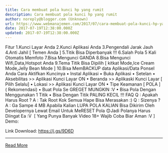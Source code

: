 ```yaml
---
title: Cara membuat pola kunci hp yang rumit
description: Cara membuat pola kunci hp yang rumit
author: noreply@blogger.com (Unknown)
url: https://www.webmanajemen.com/2017/07/cara-membuat-pola-kunci-hp-yang-rumit.html
date: 2017-07-19T12:38:00.000Z
updated: 2017-07-19T12:38:00.000Z
---
```


Fitur
1.Kunci Layar Anda
2.Kunci Aplikasi Anda
3.Pengendali Jarak Jauh
4.Anti Jahil [ Temen Anda ]
5.Titik Bisa Diperbanyak !!!
6.Salah Pola 5 Kali Otomatis Memfoto
7.Bisa Mengunci GANDA
8.Bisa Mengunci Wifi,Data,Hotspot Anda
9.Tema Titik Bisa Dipilih [ kitkat Mode,Ice Cream Mode,Jelly Bean Mode ]
10.Bisa MemBACKUP data Aplikasi/Data Ponsel Anda
Cara Aktifkan Kuncinya
• Instal Aplikasi
• Buka Aplikasi
• Setelan
• Aksebilitas >> Aplikasi Kunci Layar ON
• Beranda >> Aplikaski Kunci Layar [ Pilih Selalu]
• Lokasi >> Aplikasi Kunci Layar ON
• Tipe Keamanan [ POLA ] ( Rekomendasi)
• Buat Pola Se GREGET MUNGKIN :V
• Bisa Pola Dengan Menggunakan 1 Titik
• Bisa Dengan Titik PALING KECIL !!!
FAQ
Q : Apakah Harus Root ?
A : Tak Root Kok Semua Hape Bisa Merasakan :)
Q : Sizenya ?
A : Ga Sampe 4 MB
Apabila Kalian LUPA POLA KALIAN Bisa Dikirim Oleh Developernya Lewat Email Untuk MeRESET Pola 😊Jadi Polanya Harus Diingat Ea :V 
[ Yang Punya Banyak Video 18+ Wajib Coba Biar Aman :V ]
Demo:


Link Download:
https://j.gs/9D6D<hr/> <a href="https://www.webmanajemen.com/2017/07/cara-membuat-pola-kunci-hp-yang-rumit.html" rel="follow" class="button" id="read-more">Read More</a>